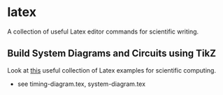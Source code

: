 # latex
A collection of useful Latex editor commands for scientific writing.

## Build System Diagrams and Circuits using TikZ
Look at [this](http://www.texample.net/tikz/examples/) useful collection of Latex examples for scientific computing.
* see timing-diagram.tex, system-diagram.tex

